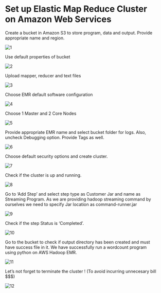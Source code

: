 # Set up Elastic Map Reduce Cluster on Amazon Web Services



Create a bucket in Amazon S3 to store program, data and output. Provide appropriate  name and region.

![1](https://user-images.githubusercontent.com/32446623/33733628-4c9f4f20-db58-11e7-990a-2606d4fe5006.png)


Use default properties of bucket

![2](https://user-images.githubusercontent.com/32446623/33733629-4cc50d82-db58-11e7-8c36-1e9273db9cdd.png)



Upload mapper, reducer and text files

![3](https://user-images.githubusercontent.com/32446623/33733630-4cd33704-db58-11e7-8f9f-57324116b6ab.png)


Choose EMR default software configuration

![4](https://user-images.githubusercontent.com/32446623/33733631-4d279d12-db58-11e7-9d1c-7ed660b65034.png)

Choose 1 Master and 2 Core Nodes

![5](https://user-images.githubusercontent.com/32446623/33733632-4d3cd628-db58-11e7-9bc7-b646db8e386d.png)

Provide appropriate EMR name and select bucket folder for logs. Also, uncheck Debugging option. Provide Tags as well.

![6](https://user-images.githubusercontent.com/32446623/33733633-4d530cf4-db58-11e7-8be7-db5f3c6248ba.png)

Choose default security options and create cluster.

![7](https://user-images.githubusercontent.com/32446623/33733634-4d67916a-db58-11e7-9e3b-6e3c0080253d.png)


Check if the cluster is up and running.

![8](https://user-images.githubusercontent.com/32446623/33733635-4d7921d2-db58-11e7-9017-ddf22c075b03.png)

Go to ‘Add Step’ and select step type as  Customer Jar  and name as Streaming Program. As we are providing hadoop 
streaming command by ourselves we need to specify Jar location as command-runner.jar 

![9](https://user-images.githubusercontent.com/32446623/33733636-4d8d44e6-db58-11e7-8475-ebdc1d11ffde.png)

Check if the step Status is ‘Completed’.

![10](https://user-images.githubusercontent.com/32446623/33733637-4da577a0-db58-11e7-8512-51846b282f07.png)


Go to the bucket to check if output directory has been created and must have success file in it. We have successfully 
run a wordcount program using python on AWS Hadoop EMR.

![11](https://user-images.githubusercontent.com/32446623/33733638-4db816da-db58-11e7-94ff-29fa9a1e9da1.png)




Let’s not forget to terminate the cluster ! (To avoid incurring unnecesary bill $$$)

![12](https://user-images.githubusercontent.com/32446623/33733639-4dcefbfc-db58-11e7-912a-2131a2f98544.png)






